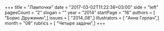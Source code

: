 +++
title = "Лампочки"
date = "2017-03-02T11:22:38+03:00"
side = "left"
pagesCount = "2"
slogan = ""
year = "2014"
startPage = "16"
authors = [ "Борис Дружинин",]
issues = [ "2014_08",]
illustrators = [ "Анна Горлач",]
month = "08"
rubrics = [ "Четыре задачи",]
+++
